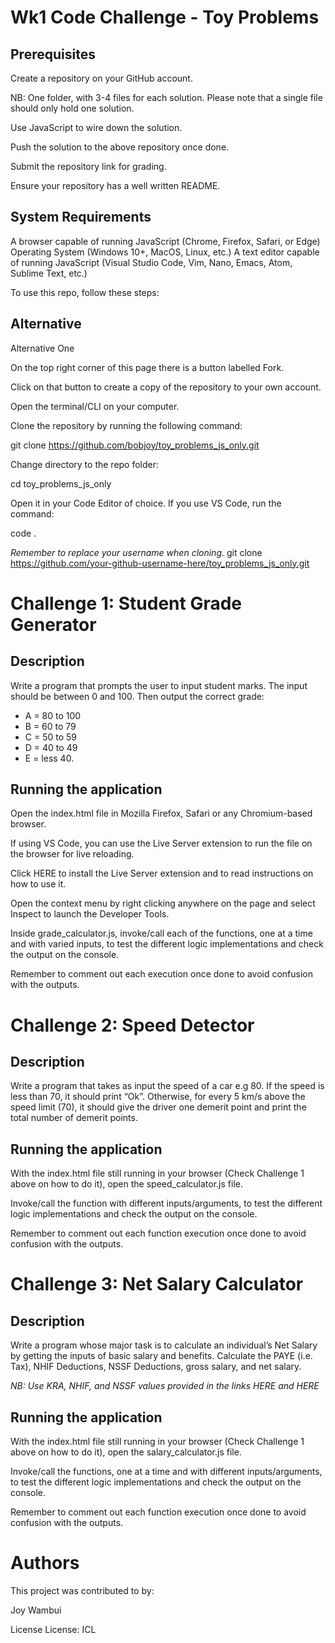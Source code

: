 # Wk1 Code Challenge - Toy Problems
## Prerequisites
Create a repository on your GitHub account.

NB: One folder, with 3-4 files for each solution. Please note that a single file should only hold one solution.

Use JavaScript to wire down the solution.

Push the solution to the above repository once done.

Submit the repository link for grading.

Ensure your repository has a well written README.

## System Requirements
A browser capable of running JavaScript (Chrome, Firefox, Safari, or Edge)
Operating System (Windows 10+, MacOS, Linux, etc.)
A text editor capable of running JavaScript (Visual Studio Code, Vim, Nano, Emacs, Atom, Sublime Text, etc.)

To use this repo, follow these steps:

## Alternative

Alternative One

On the top right corner of this page there is a button labelled Fork.

Click on that button to create a copy of the repository to your own account.

Open the terminal/CLI on your computer.

Clone the repository by running the following command:

git clone https://github.com/bobjoy/toy_problems_js_only.git

Change directory to the repo folder:

cd toy_problems_js_only

Open it in your Code Editor of choice. If you use VS Code, run the command:

code .

*Remember to replace your username when cloning.*
git clone https://github.com/your-github-username-here/toy_problems_js_only.git

# Challenge 1: Student Grade Generator
## Description
Write a program that prompts the user to input student marks. The input should be between 0 and 100. Then output the correct grade:

- A = 80 to 100
- B = 60 to 79
- C = 50 to 59
- D = 40 to 49
- E = less 40.
## Running the application
Open the index.html file in Mozilla Firefox, Safari or any Chromium-based browser.

If using VS Code, you can use the Live Server extension to run the file on the browser for live reloading.

Click HERE to install the Live Server extension and to read instructions on how to use it.

Open the context menu by right clicking anywhere on the page and select Inspect to launch the Developer Tools.

Inside grade_calculator.js, invoke/call each of the functions, one at a time and with varied inputs, to test the different logic implementations and check the output on the console.

Remember to comment out each execution once done to avoid confusion with the outputs.

# Challenge 2: Speed Detector
## Description
Write a program that takes as input the speed of a car e.g 80. If the speed is less than 70, it should print “Ok”. Otherwise, for every 5 km/s above the speed limit (70), it should give the driver one demerit point and print the total number of demerit points.

## Running the application
With the index.html file still running in your browser (Check Challenge 1 above on how to do it), open the speed_calculator.js file.

Invoke/call the function with different inputs/arguments, to test the different logic implementations and check the output on the console.

Remember to comment out each function execution once done to avoid confusion with the outputs.

# Challenge 3: Net Salary Calculator
## Description
Write a program whose major task is to calculate an individual’s Net Salary by getting the inputs of basic salary and benefits. Calculate the PAYE (i.e. Tax), NHIF Deductions, NSSF Deductions, gross salary, and net salary.

_NB: Use KRA, NHIF, and NSSF values provided in the links HERE and HERE_

## Running the application
With the index.html file still running in your browser (Check Challenge 1 above on how to do it), open the salary_calculator.js file.

Invoke/call the functions, one at a time and with different inputs/arguments, to test the different logic implementations and check the output on the console.

Remember to comment out each function execution once done to avoid confusion with the outputs.

# Authors
This project was contributed to by:

Joy Wambui

License
License: ICL

